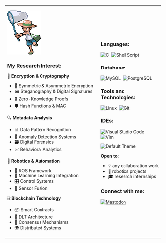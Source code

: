 <table>
<tr>
<td width="60%">

![Bug Catcher Image](https://github.com/buggcatcher/BOX/blob/main/bugcatcher.png?raw=true)  

  
### My Research Interest:
  
  🔐 **Encryption & Cryptography**
  - 🔑 Symmetric & Asymmetric Encryption
  - 🖼️ Steganography & Digital Signatures
  - 🔒 Zero-Knowledge Proofs
  - 🛡️ Hash Functions & MAC

  🔍 **Metadata Analysis**
  - 📊 Data Pattern Recognition
  - 🎯 Anomaly Detection Systems
  - 🗃️ Digital Forensics
  - 📈 Behavioral Analytics

  🤖 **Robotics & Automation**
  - 🦾 ROS Framework
  - 🧠 Machine Learning Integration
  - 🎛️ Control Systems
  - 📡 Sensor Fusion

  ⛓️ **Blockchain Technology**
  - 📦 Smart Contracts
  - 🔗 DLT Architecture
  - 🔏 Consensus Mechanisms
  - 🌍 Distributed Systems




</td>
<td width="50%">


### Languages:
![C](https://img.shields.io/badge/C-A8B9CC?style=for-the-badge&logo=c&logoColor=white)&nbsp;
![Shell Script](https://img.shields.io/badge/Shell_Script-121011?style=for-the-badge&logo=gnu-bash&logoColor=white)&nbsp;

### Database:
![MySQL](https://img.shields.io/badge/MySQL-00000F?style=for-the-badge&logo=mysql&logoColor=white)&nbsp;
![PostgreSQL](https://img.shields.io/badge/PostgreSQL-316192?style=for-the-badge&logo=postgresql&logoColor=white)&nbsp;

### Tools and Technologies:
![Linux](https://img.shields.io/badge/Linux-FCC624?style=for-the-badge&logo=linux&logoColor=black)&nbsp;
![Git](https://img.shields.io/badge/GIT-E44C30?style=for-the-badge&logo=git&logoColor=white)&nbsp;

### IDEs:
![Visual Studio Code](https://img.shields.io/badge/Visual%20Studio%20Code-0078d7.svg?style=for-the-badge&logo=visual-studio-code&logoColor=white)&nbsp;
![Vim](https://img.shields.io/badge/VIM-%2311AB00.svg?style=for-the-badge&logo=vim&logoColor=white)&nbsp;

<img src="https://github-readme-stats.vercel.app/api/top-langs?username=buggcatcher&show_icons=true&locale=en&layout=compact&theme=default" alt="Default Theme" />








    
**Open to**:
- 💡 any collaboration work
- 🔧 robotics projects
- 🎓 research internships

### Connect with me:
[![Mastodon](https://img.shields.io/badge/mastodon-6364FF?style=for-the-badge&logo=mastodon&logoColor=white)](https://mastodon.uno/@scriptamanent@poliversity.it)

</td>
</tr>
</table>
<!-- 
----
[<img src="https://github-profile-trophy.vercel.app/?username=durgeshsamariya&row=2&column=3" />](https://github.com/ryo-ma/github-profile-trophy)
[<img src="https://github-readme-stats.vercel.app/api?username=durgeshsamariya&theme=algolia&count_private=true&include_all_commits=true&show_icons=true" />](https://github.com/anuraghazra/github-readme-stats)
[![GitHub Streak](https://github-readme-streak-stats.herokuapp.com/?user=durgeshsamariya&theme=dark)](https://github.com/DenverCoder1/github-readme-streak-stats)
[![Durgesh's Top Langs](https://github-readme-stats.vercel.app/api/top-langs/?username=themlphdstudent&theme=algolia&hide=Jupyter&layout=compact&show_icons=true)](https://github.com/anuraghazra/github-readme-stats)
 -->

<!--
**themlphdstudent/themlphdstudent** is a ✨ _special_ ✨ repository because its `README.md` (this file) appears on your GitHub profile.
Here are some ideas to get you started:
- 🔭 I’m currently working on ...
- 🌱 I’m currently learning ...
- 👯 I’m looking to collaborate on ...
- 🤔 I’m looking for help with ...
- 💬 Ask me about ...
- 📫 How to reach me: ...
- 😄 Pronouns: ...
- ⚡ Fun fact: ...
